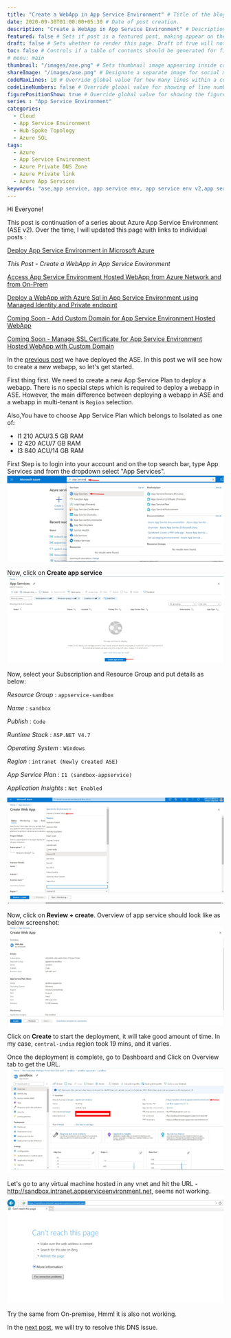 ```yaml
---
title: "Create a WebApp in App Service Environment" # Title of the blog post.
date: 2020-09-30T01:00:00+05:30 # Date of post creation.
description: "Create a WebApp in App Service Environment" # Description used for search engine.
featured: false # Sets if post is a featured post, making appear on the home page side bar.
draft: false # Sets whether to render this page. Draft of true will not be rendered.
toc: false # Controls if a table of contents should be generated for first-level links automatically.
# menu: main
thumbnail: "/images/ase.png" # Sets thumbnail image appearing inside card on homepage.
shareImage: "/images/ase.png" # Designate a separate image for social media sharing.
codeMaxLines: 10 # Override global value for how many lines within a code block before auto-collapsing.
codeLineNumbers: false # Override global value for showing of line numbers within code block.
figurePositionShow: true # Override global value for showing the figure label.
series : "App Service Environment"
categories:
  - Cloud
  - App Service Environment
  - Hub-Spoke Topology
  - Azure SQL
tags:
  - Azure
  - App Service Environment
  - Azure Private DNS Zone
  - Azure Private link
  - Azure App Services
keywords: "ase,app service, app service env, app service env v2,app service environment,app service environment v2,deploy application in app service environment,app service environment and private link, ase in hub spoke,hub spoke,hub spoke network,hub spoke network topology,azure hub spoke,azure hub spoke network,azure hub spoke network topology,app service environment and private endpoint,azure sql, azure sql and private endpoint,azure private dns zone, resolve azure internal DNS from your on prem,hub spoke dns forwarder,dns forwarder in hub spoke,dns forwarder in hub spoke network topology,dns forwarder"
---
```


Hi Everyone!

This post is continuation of a series about Azure App Service Environment (ASE v2). Over the time, I will updated this page with links to individual posts :  

[Deploy App Service Environment in Microsoft Azure](/post/deploy-app-service-environment-v2-in-microsoft-azure)

_This Post - Create a WebApp in App Service Environment_

[Access App Service Environment Hosted WebApp from Azure Network and from On-Prem](/post/access-app-service-environment-hosted-webapp-from-azure-network-and-from-on-prem)

[Deploy a WebApp with Azure Sql in App Service Environment using Managed Identity and Private endpoint](/post/deploy-a-webapp-with-azure-sql-in-app-service-environment-using-managed-identity-and-private-endpoint)

[Coming Soon - Add Custom Domain for App Service Environment Hosted WebApp](#)

[Coming Soon - Manage SSL Certificate for App Service Environment Hosted WebApp with Custom Domain](#)

In the [previous post](/post/deploy-app-service-environment-v2-in-microsoft-azure) we have deployed the ASE. In this post we will see how to create a new webapp, so let's get started. 

First thing first. We need to create a new App Service Plan to deploy a webapp. There is no special steps which is required to deploy a webapp in ASE. However, the main difference between deploying a webapp in ASE and a webapp in multi-tenant is `Region` selection. 

Also,You have to choose App Service Plan which belongs to Isolated as one of:
 - I1 210 ACU/3.5 GB RAM 
 - I2 420 ACU/7 GB RAM
 - I3 840 ACU/14 GB RAM

First Step is to login into your account and on the top search bar, type App Services and from the dropdown select "App Services".
![Select App Services](/images/ase/Select_AS.jpg)

Now, click on __Create app service__
![Create App Service](/images/ase/Create_AS.jpg)

Now, select your Subscription and Resource Group and put details as below: 

_Resource Group_ : `appservice-sandbox`

_Name_ : `sandbox`

_Publish_ : `Code`

_Runtime Stack_ : `ASP.NET V4.7`

_Operating System_ : `Windows`

_Region_ : `intranet (Newly Created ASE)`

_App Service Plan_ : `I1 (sandbox-appservice)`

_Application Insights_ : `Not Enabled`

![Create App Service](/images/ase/Create_AS_Basic.jpg)


Now, click on __Review + create__. Overview of app service should look like as below screenshot:
![Overview App Service](/images/ase/AS_Overview.jpg)

Click on __Create__ to start the deployment, it will take good amount of time. In my case, `central-india` region took 19 mins, and it varies.

Once the deployment is complete, go to Dashboard and Click on Overview tab to get the URL.
![App Service Details](/images/ase/AS_Dashboard.jpg)

Let's go to any virtual machine hosted in any vnet and hit the URL - http://sandbox.intranet.appserviceenvironment.net, seems not working.
![Unable to resolve DNS](/images/ase/unable_webapp.jpg)

Try the same from On-premise, Hmm! it is also not working. 

In the [next post](/post/access-app-service-environment-hosted-webapp-from-azure-network-and-from-on-prem), we will try to resolve this DNS issue.


